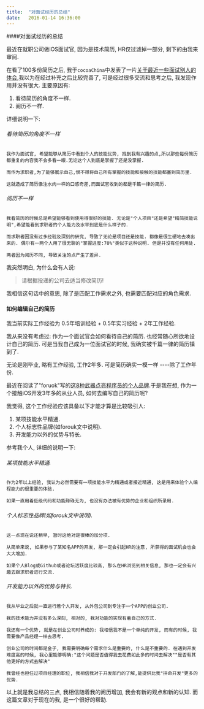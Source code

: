 ```yaml
---
title:  "对面试经历的总结"
date:   2016-01-14 16:36:00
---
```



####对面试经历的总结

最近在就职公司做iOS面试官, 因为是技术简历, HR仅过滤掉一部分, 剩下的由我来审阅.

在看了100多份简历之后, 我于`cocoaChina`中发表了一片[关于最近一些面试别人的体会](http://www.cocoachina.com/bbs/read.php?tid-330532.html),我以为在经过补充之后比较完善了, 可是经过很多交流和思考之后, 我发现作用并没有很大.
主要原因有:

1.  看待简历的角度不一样.
2.	阅历不一样.

详细说明一下:
###### 看待简历的角度不一样
	我作为面试官, 希望能够从简历中看到个人的技能优势, 找到我有兴趣的点,所以那些每份简历都重复的内容我不会多看一眼.无论这个人到底是掌握了还是没掌握.

	而作为求职者,为了能够展示自己,恨不得将自己所有掌握的技能和接触的技能都塞到简历里. 

	这就造成了简历像注水肉一样的口感奇差,而面试官收到的都是千篇一律的简历.

###### 阅历不一样
	我看简历的时候总是希望能够看到使用得很好的技能. 无论是"个人项目"还是希望"精简技能说明",希望能看到求职者的个人能力及水平到底是什么样子的.
	
	而求职者因没有过多经验及深刻的研究, 导致了无论是项目还是技能. 都像是很生硬地去凑出来的. 偶尔有一两个人用了很无聊的"掌握进度:70%"类似于这种说明. 但是并没有任何用处.
	
	两者因为阅历不同, 导致关注的点产生了差异.
	
我突然明白, 为什么会有人说: 
>请根据投递的公司去适当修改简历!

我相信这句话中的意思, 除了是匹配工作需求之外, 也需要匹配对应的角色需求.


#### 如何编辑自己的简历

我当前实际工作经验为 0.5年培训经验 + 0.5年实习经验 + 2年工作经验.

我从来没有考虑过: 作为一个面试官会如何看待自己的简历. 也经常随心所欲地设计自己的简历. 可是当我自己成为一位面试官的时候, 我确实被千篇一律的简历镇到了.

无论是刚毕业, 略有工作经验, 工作2年多. 可是简历确实一模一样 ----除了工作年份.

最近在阅读了"foruok"写的[这8种武器点亮程序员的个人品牌](http://blog.csdn.net/foruok/article/details/49582279).于是我在想, 作为一个接触iOS开发3年多的从业人员, 如何去编写自己的简历呢?


我觉得, 这个工作经验应该具备以下才能才算是比较吸引人:

1.  某项技能水平精通.
2.  个人标志性品牌(如forouk文中说明).
3.  开发能力以外的优势与特长.

参考我个人, 详细的说明一下:

###### 某项技能水平精通.

	作为2年以上经验, 我认为必然需要有一项技能水平为精通或者接近精通, 这是用来体验个人编程能力的很重要的体验.

	如果一直用着低级代码和功能碌碌无为, 也没有办法被有优势的企业和组织所录用.

###### 个人标志性品牌(如forouk文中说明).
	这一点现在说还稍早, 暂时这绝对是很棒的加分项.

	从简单来说, 如果参与了某知名APP的开发, 那一定会引起HR的注意, 所获得的面试机会也会大大增加.

	如果个人Blog或Github或者论坛活跃度比较高, 那么在HR浏览到相关信息, 那也一定会有兴趣去跟求职者进行交流.

###### 开发能力以外的优势与特长.
	我从毕业之后就一直进行着个人开发, 从外包公司到专注于一个APP的创业公司.

	我的技术能力并没有多么深刻, 相对的, 我对功能的实现有着自己的方式. 

	我还有一个优势, 就是在创业公司时养成的: 我相信我不是一个单纯的开发, 而有的时候, 我需要像产品经理一样去思考. 

	创业公司的时间都是金子, 我需要明确每个需求什么是重要的, 什么是不重要的. 在遇到开发难度高的时候, 我心里能够明确:"这个问题是否值得我去花费如此多的时间去解决""是否有其他更好的方式去解决"
	
	我曾经也担任过项目经理的职位, 我相信我对于开发部门的了解,能提供比我"拼命开发"更多的优势.

以上就是我总结的三点, 我相信随着我的阅历增加, 我会有新的观点和新的认知. 而这篇文章对于现在的我, 是一个很好的帮助.